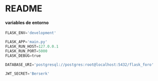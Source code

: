 # README

#### variables de entorno
```python
FLASK_ENV='development'

FLASK_APP='main.py'
FLASK_RUN_HOST=127.0.0.1
FLASK_RUN_PORT=5000
FLASK_DEBUG=true

DATABASE_URI='postgresql://postgres:root@localhost:5432/flask_foro'

JWT_SECRET='Berserk'
```
